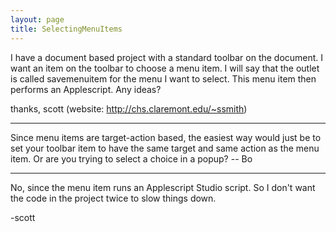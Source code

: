 ```yaml
---
layout: page
title: SelectingMenuItems
---
```


I have a document based project with a standard toolbar on the document. I want an item on the toolbar to choose a menu item. I will say that the outlet is called savemenuitem for the menu I want to select. This menu item then performs an Applescript. Any ideas?

thanks,
scott (website: http://chs.claremont.edu/~ssmith)

----

Since menu items are target-action based, the easiest way would just be to set your toolbar item to have the same target and same action as the menu item.  Or are you trying to select a choice in a popup? -- Bo

----

No, since the menu item runs an Applescript Studio script. So I don't want the code in the project twice to slow things down.

-scott

